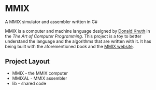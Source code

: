 # MMIX

A MMIX simulator and assembler written in C#

MMIX is a computer and machine language designed by [Donald Knuth](https://en.wikipedia.org/wiki/Donald_Knuth) in the *The Art of Computer Programming*.
This project is a toy to better understand the language and the algorithms that are written with it. It has being built with the aforementioned book and
the [MMIX website](https://mmix.cs.hm.edu/doc/instructions-en.html).

## Project Layout

* MMIX - the MMIX computer
* MMIXAL - MMIX assembler
* lib - shared code
